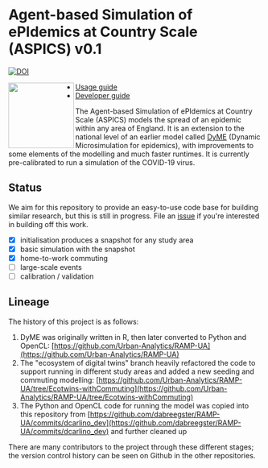 # Agent-based Simulation of ePIdemics at Country Scale (ASPICS) v0.1

[![DOI](https://zenodo.org/badge/440815189.svg)](https://zenodo.org/badge/latestdoi/440815189)

<img src="docs/logo.png" align="left" width="130"/>

- [Usage guide](docs/usage_guide.md)
- [Developer guide](docs/developer_guide.md)

The Agent-based Simulation of ePIdemics at Country Scale (ASPICS) models the spread of an epidemic within any area of England. It is an extension to the national level of an earlier model called [DyME](https://www.sciencedirect.com/science/article/pii/S0277953621007930) (Dynamic Microsimulation for epidemics), with improvements to some elements of the modelling and much faster runtimes. It is currently pre-calibrated to run a simulation of the COVID-19 virus.

## Status

We aim for this repository to provide an easy-to-use code base for building
similar research, but this is still in progress. File an
[issue](https://github.com/dabreegster/ua-aspics/issues) if you're interested in
building off this work.

- [x] initialisation produces a snapshot for any study area
- [x] basic simulation with the snapshot
- [x] home-to-work commuting
- [ ] large-scale events
- [ ] calibration / validation

## Lineage

The history of this project is as follows:

1. DyME was originally written in R, then later converted to Python and OpenCL:
   [https://github.com/Urban-Analytics/RAMP-UA](https://github.com/Urban-Analytics/RAMP-UA)
2. The "ecosystem of digital twins" branch heavily refactored the code to
   support running in different study areas and added a new seeding and commuting modelling:
   [https://github.com/Urban-Analytics/RAMP-UA/tree/Ecotwins-withCommuting](https://github.com/Urban-Analytics/RAMP-UA/tree/Ecotwins-withCommuting)
3. The Python and OpenCL code for running the model was copied into this
   repository from
   [https://github.com/dabreegster/RAMP-UA/commits/dcarlino_dev](https://github.com/dabreegster/RAMP-UA/commits/dcarlino_dev)
   and further cleaned up

There are many contributors to the project through these different stages; the
version control history can be seen on Github in the other repositories.
